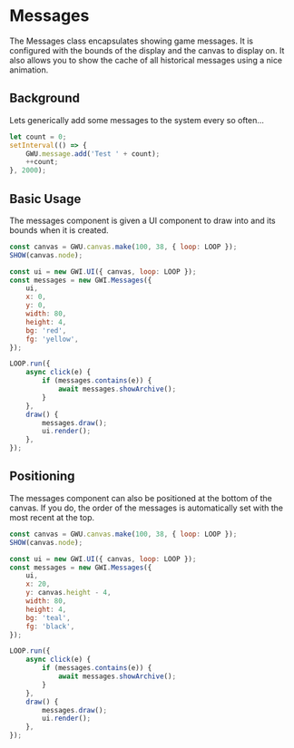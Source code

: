 # Messages

The Messages class encapsulates showing game messages. It is configured with the bounds of the display and the canvas to display on. It also allows you to show the cache of all historical messages using a nice animation.

## Background

Lets generically add some messages to the system every so often...

```js
let count = 0;
setInterval(() => {
    GWU.message.add('Test ' + count);
    ++count;
}, 2000);
```

## Basic Usage

The messages component is given a UI component to draw into and its bounds when it is created.

```js
const canvas = GWU.canvas.make(100, 38, { loop: LOOP });
SHOW(canvas.node);

const ui = new GWI.UI({ canvas, loop: LOOP });
const messages = new GWI.Messages({
    ui,
    x: 0,
    y: 0,
    width: 80,
    height: 4,
    bg: 'red',
    fg: 'yellow',
});

LOOP.run({
    async click(e) {
        if (messages.contains(e)) {
            await messages.showArchive();
        }
    },
    draw() {
        messages.draw();
        ui.render();
    },
});
```

## Positioning

The messages component can also be positioned at the bottom of the canvas. If you do, the order of the messages is automatically set with the most recent at the top.

```js
const canvas = GWU.canvas.make(100, 38, { loop: LOOP });
SHOW(canvas.node);

const ui = new GWI.UI({ canvas, loop: LOOP });
const messages = new GWI.Messages({
    ui,
    x: 20,
    y: canvas.height - 4,
    width: 80,
    height: 4,
    bg: 'teal',
    fg: 'black',
});

LOOP.run({
    async click(e) {
        if (messages.contains(e)) {
            await messages.showArchive();
        }
    },
    draw() {
        messages.draw();
        ui.render();
    },
});
```
